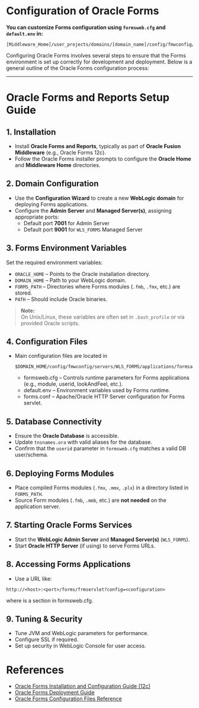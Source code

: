 # Configuration of Oracle Forms

**You can customize Forms configuration using `formsweb.cfg` and `default.env` in:**
```
[Middleware_Home]/user_projects/domains/[domain_name]/config/fmwconfig/servers/WLS_FORMS/applications/formsapp_12.2.1/config
```

Configuring Oracle Forms involves several steps to ensure that the Forms environment is set up correctly for development and deployment. Below is a general outline of the Oracle Forms configuration process:

--- 

# Oracle Forms and Reports Setup Guide

## 1. Installation

- Install **Oracle Forms and Reports**, typically as part of **Oracle Fusion Middleware** (e.g., Oracle Forms 12c).
- Follow the Oracle Forms installer prompts to configure the **Oracle Home** and **Middleware Home** directories.

## 2. Domain Configuration

- Use the **Configuration Wizard** to create a new **WebLogic domain** for deploying Forms applications.
- Configure the **Admin Server** and **Managed Server(s)**, assigning appropriate ports:
  - Default port **7001** for Admin Server
  - Default port **9001** for `WLS_FORMS` Managed Server

## 3. Forms Environment Variables

Set the required environment variables:

- `ORACLE_HOME` – Points to the Oracle installation directory.
- `DOMAIN_HOME` – Path to your WebLogic domain.
- `FORMS_PATH` – Directories where Forms modules (`.fmb`, `.fmx`, etc.) are stored.
- `PATH` – Should include Oracle binaries.

> **Note:**  
> On Unix/Linux, these variables are often set in `.bash_profile` or via provided Oracle scripts.

## 4. Configuration Files
* Main configuration files are located in
  ```
  $DOMAIN_HOME/config/fmwconfig/servers/WLS_FORMS/applications/formsapp_12.2.1/config
  ```
    - formsweb.cfg – Controls runtime parameters for Forms applications (e.g., module, userid, lookAndFeel, etc.).
    - default.env – Environment variables used by Forms runtime.
    - forms.conf – Apache/Oracle HTTP Server configuration for Forms servlet.


## 5. Database Connectivity

- Ensure the **Oracle Database** is accessible.
- Update `tnsnames.ora` with valid aliases for the database.
- Confirm that the `userid` parameter in `formsweb.cfg` matches a valid DB user/schema.

## 6. Deploying Forms Modules

- Place compiled Forms modules (`.fmx`, `.mmx`, `.plx`) in a directory listed in `FORMS_PATH`.
- Source Form modules (`.fmb`, `.mmb`, etc.) are **not needed** on the application server.

## 7. Starting Oracle Forms Services

- Start the **WebLogic Admin Server** and **Managed Server(s)** (`WLS_FORMS`).
- Start **Oracle HTTP Server** (if using) to serve Forms URLs.

  
## 8. Accessing Forms Applications

* Use a URL like:

```
http://<host>:<port>/forms/frmservlet?config=<configuration>
```
where <configuration> is a section in formsweb.cfg.

## 9. Tuning & Security
* Tune JVM and WebLogic parameters for performance.
* Configure SSL if required.
* Set up security in WebLogic Console for user access.

# References
* [Oracle Forms Installation and Configuration Guide (12c)](https://docs.oracle.com/middleware/1221/formsandreports/install-fnr/FRINS.pdf)
* [Oracle Forms Deployment Guide](https://docs.oracle.com/middleware/1221/formsandreports/deploy-forms/toc.htm)
* [Oracle Forms Configuration Files Reference](https://docs.oracle.com/en/middleware/developer-tools/forms/12.2.1.4/working-forms/configuration-files.html)






  
